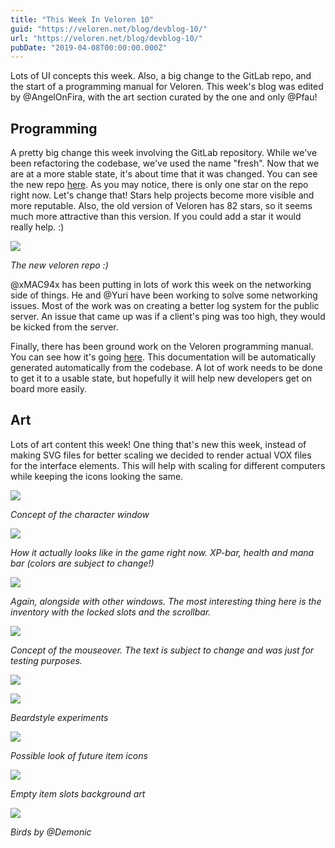 ```yaml
---
title: "This Week In Veloren 10"
guid: "https://veloren.net/blog/devblog-10/"
url: "https://veloren.net/blog/devblog-10/"
pubDate: "2019-04-08T00:00:00.000Z"
---
```


Lots of UI concepts this week. Also, a big change to the GitLab repo, and the start of a programming manual for Veloren. This week's blog was edited by @AngelOnFira, with the art section curated by the one and only @Pfau!

## Programming

A pretty big change this week involving the GitLab repository. While we've been refactoring the codebase, we've used the name "fresh". Now that we are at a more stable state, it's about time that it was changed. You can see the new repo [here](https://gitlab.com/veloren/veloren). As you may notice, there is only one star on the repo right now. Let's change that! Stars help projects become more visible and more reputable. Also, the old version of Veloren has 82 stars, so it seems much more attractive than this version. If you could add a star it would really help. :)

![](https://s3.eu-central-2.wasabisys.com/veloren-blog/cdn/539518074106413056/564907699062571089/unknown.png)

_The new veloren repo :)_

@xMAC94x has been putting in lots of work this week on the networking side of things. He and @Yuri have been working to solve some networking issues. Most of the work was on creating a better log system for the public server. An issue that came up was if a client's ping was too high, they would be kicked from the server.

Finally, there has been ground work on the Veloren programming manual. You can see how it's going [here](https://manual.veloren.net/). This documentation will be automatically generated automatically from the codebase. A lot of work needs to be done to get it to a usable state, but hopefully it will help new developers get on board more easily.

## Art

Lots of art content this week! One thing that's new this week, instead of making SVG files for better scaling we decided to render actual VOX files for the interface elements. This will help with scaling for different computers while keeping the icons looking the same.

![](https://s3.eu-central-2.wasabisys.com/veloren-blog/cdn/467073814208053248/563342034245517314/unknown.png)

_Concept of the character window_

![](https://s3.eu-central-2.wasabisys.com/veloren-blog/cdn/467073814208053248/563851682564276247/unknown.png)

_How it actually looks like in the game right now. XP-bar, health and mana bar (colors are subject to change!)_

![](https://s3.eu-central-2.wasabisys.com/veloren-blog/cdn/481112886308110339/563783087977136128/unknown.png)

_Again, alongside with other windows. The most interesting thing here is the inventory with the locked slots and the scrollbar._

![](https://s3.eu-central-2.wasabisys.com/veloren-blog/cdn/467073814208053248/563754012436856858/unknown.png)

_Concept of the mouseover. The text is subject to change and was just for testing purposes._

![](https://s3.eu-central-2.wasabisys.com/veloren-blog/cdn/449660795857403905/564508848342171668/unknown.png)

![](https://s3.eu-central-2.wasabisys.com/veloren-blog/cdn/449660795857403905/564502406113787924/unknown.png)

_Beardstyle experiments_

![](https://s3.eu-central-2.wasabisys.com/veloren-blog/cdn/449660795857403905/563684535460429844/unknown.png)

_Possible look of future item icons_

![](https://s3.eu-central-2.wasabisys.com/veloren-blog/cdn/449660795857403905/563693846651994118/unknown.png)

_Empty item slots background art_

![](https://s3.eu-central-2.wasabisys.com/veloren-blog/cdn/449660795857403905/564592243265110036/unknown.png)

_Birds by @Demonic_
